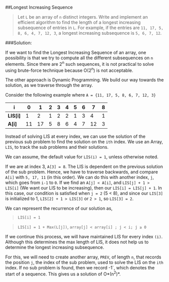 ##Longest Increasing Sequence

>Let `L` be an array of `n` distinct integers. Write and implement an efficient algorithm to find the length of a longest increasing subsequence of entries in `L`. For example, if the entries are `11, 17, 5, 8, 6, 4, 7, 12, 3`, a longest increasing subsequence is `5, 6, 7, 12`.

###Solution:

If we want to find the Longest Increasing Sequence of an array, one possibility is that we try to compute all the different subsequences on `n` elements. Since there are 2<sup>n</sup> such sequences, it is not practical to solve using brute-force technique because O(2<sup>n</sup>) is not acceptable.

The other approach is Dynamic Programming. We build our way towards the solution, as we traverse through the array.

Consider the following example where `A = {11, 17, 5, 8, 6, 7, 12, 3}`

**i** | 0 | 1| 2 | 3 | 4 | 5 | 6 | 7 | 8
---|---|---|---|---|---|---|---|---|---|
**LIS[i]** | 1 | 2 | 1 | 2 | 2 | 1 | 3 | 4 | 1
**A[i]** | 11 | 17 | 5 | 8 | 6 | 4 | 7 | 12 | 3

Instead of solving LIS at every index, we can use the solution of the previous sub problem to find the solution on the `ith` index. We use an Array, `LIS`, to track the sub problems and their solutions.

  We can assume, the default value for `LIS(i) = 1`, unless otherwise noted.

  If we are at index 3, `A[3] = 8`. The LIS is dependent on the previous solution of the sub problem. Hence, we have to traverse backwards, and compare `A[i]` with `5, 17, 11` (in this order). We can do this with another index, `j`, which goes from `i-1` to `0`. If we find an `A[j] < A[i]`, and `LIS[j] + 1 > LIS[i]` (We want our LIS to be increasing), then our `LIS[i] = LIS[j] + 1`. In this case, our condition is satisfied when `j = 2` (5 < 8), and since our `LIS[3]` is initialized to 1, `LIS[2] + 1 > LIS[3]` or `2 > 1`, so `LIS[3] = 2`.

We can represent the recurrence of our solution as,
> `LIS[i] = 1`

>`LIS[i] = 1 + Max(L[j])`, `array[j] < array[i] ; j < i; j ≥ 0`

If we continue this process, we will have maintained LIS for every index `(i)`. Although this determines the max length of LIS, it does not help us to determine the longest increasing subsequence.

For this, we will need to create another array, `PREV`, of length `n`, that records the position `j`, the index of the sub problem, used to solve the LIS on the `ith` index. If no sub problem is found, then we record -1`, which denotes the start of a sequence. This gives us a solution of O*(n<sup>2</sup>)*.
